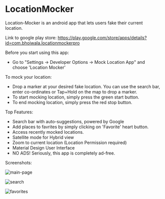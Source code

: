 # LocationMocker
Location-Mocker is an android app that lets users fake their current location.

Link to google play store: https://play.google.com/store/apps/details?id=com.bhoiwala.locationmockerpro

Before you start using this app:
- Go to "Settings -> Developer Options -> Mock Location App" and choose 'Location Mocker'

To mock your location:
- Drop a marker at your desired fake location. You can use the search bar, enter co-ordinates or Tap+Hold on the map to drop a marker.
- To start mocking location, simply press the green start button. 
- To end mocking location,  simply press the red stop button.

Top Features:
- Search bar with auto-suggestions, powered by Google
- Add places to favrites by simply clicking on 'Favorite' heart button.
- Access recently mocked locations.
- Satellite mode for Hybrid view
- Zoom to current location (Location Permission required)
- Material Design User Interface
- NO ADS! Seriously, this app is completely ad-free.


Screenshots:

![main-page](https://lh3.googleusercontent.com/123WoRaDlP9D_-4H8ch3qe9pm-CQ-99tdMOhzo8w-pt9mfomtvwP-aDCV_SFjLPVq0k=h900-rw)

![search](https://lh3.googleusercontent.com/hjjQBg0MlEwuoJfW79_1rYuMlXgqwMYVnA_OPP3XtYLNLmDpRJdCUbb9qrNhMc5UBYA=h900-rw)

![favorites](https://lh3.googleusercontent.com/5aaiI9B_bQ13FXmHtn3oprX55K7N4PfAm_nUCJm3I_iJJ2CmBPFzoeDjU8J8gl9bZWU=h900-rw)


